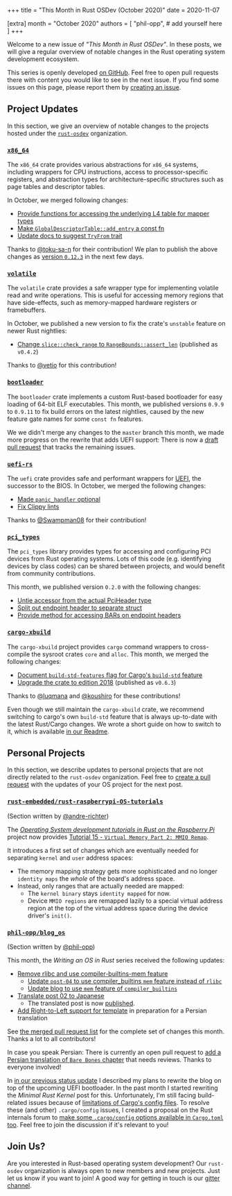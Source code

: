 +++
title = "This Month in Rust OSDev (October 2020)"
date = 2020-11-07

[extra]
month = "October 2020"
authors = [
    "phil-opp",
    # add yourself here
]
+++

Welcome to a new issue of _"This Month in Rust OSDev"_. In these posts, we will give a regular overview of notable changes in the Rust operating system development ecosystem.

<!-- more -->

This series is openly developed [on GitHub](https://github.com/rust-osdev/homepage/). Feel free to open pull requests there with content you would like to see in the next issue. If you find some issues on this page, please report them by [creating an issue](https://github.com/rust-osdev/homepage/issues/new).

<!--
    This is a draft for the upcoming "This Month in Rust OSDev (October 2020)" post.
    Feel free to create pull requests against the `next` branch to add your
    content here.
    Please take a look at the past posts on https://rust-osdev.com/ to see the
    general structure of these posts.
-->

## Project Updates

In this section, we give an overview of notable changes to the projects hosted under the [`rust-osdev`] organization.

[`rust-osdev`]: https://github.com/rust-osdev/about

### [`x86_64`](https://github.com/rust-osdev/x86_64)

The `x86_64` crate provides various abstractions for `x86_64` systems, including wrappers for CPU instructions, access to processor-specific registers, and abstraction types for architecture-specific structures such as page tables and descriptor tables.

In October, we merged following changes:

- [Provide functions for accessing the underlying L4 table for mapper types](https://github.com/rust-osdev/x86_64/pull/184)
- [Make `GlobalDescriptorTable::add_entry` a const fn](https://github.com/rust-osdev/x86_64/pull/191)
- [Update docs to suggest `TryFrom` trait](https://github.com/rust-osdev/x86_64/pull/198)

Thanks to [@toku-sa-n](https://github.com/toku-sa-n) for their contribution! We plan to publish the above changes as [version `0.12.3`](https://github.com/rust-osdev/x86_64/pull/200) in the next few days.

### [`volatile`](https://github.com/rust-osdev/volatile)

The `volatile` crate provides a safe wrapper type for implementing volatile read and write operations. This is useful for accessing memory regions that have side-effects, such as memory-mapped hardware registers or framebuffers.

In October, we published a new version to fix the crate's `unstable` feature on newer Rust nightlies:

- [Change `slice::check_range` to `RangeBounds::assert_len`](https://github.com/rust-osdev/volatile/pull/16) <span class="gray">(published as `v0.4.2`)</span>

Thanks to [@vetio](https://github.com/vetio) for this contribution!


### [`bootloader`](https://github.com/rust-osdev/bootloader)

The `bootloader` crate implements a custom Rust-based bootloader for easy loading of 64-bit ELF executables. This month, we published versions `0.9.9` to `0.9.11` to fix build errors on the latest nightlies, caused by the new feature gate names for some `const fn` features.

We we didn't merge any changes to the `master` branch this month, we made more progress on the rewrite that adds UEFI support: There is now a [draft pull request](https://github.com/rust-osdev/bootloader/pull/130) that tracks the remaining issues.

### [`uefi-rs`](https://github.com/rust-osdev/uefi-rs)

The `uefi` crate provides safe and performant wrappers for [UEFI](https://en.wikipedia.org/wiki/Unified_Extensible_Firmware_Interface), the successor to the BIOS. In October, we merged the following changes:

- [Made `panic_handler` optional](https://github.com/rust-osdev/uefi-rs/pull/179)
- [Fix Clippy lints](https://github.com/rust-osdev/uefi-rs/pull/180)

Thanks to [@Swampman08](https://github.com/Swampman08) for their contribution!


### [`pci_types`](https://github.com/rust-osdev/pci_types)

The `pci_types` library provides types for accessing and configuring PCI devices from Rust operating systems. Lots of this code (e.g. identifying devices by class codes) can be shared
between projects, and would benefit from community contributions.

This month, we published version `0.2.0` with the following changes:

- [Untie accessor from the actual PciHeader type](https://github.com/rust-osdev/pci_types/commit/e1201d7d8986ff1133e2880b0ba62a3b2d7d891b)
- [Split out endpoint header to separate struct](https://github.com/rust-osdev/pci_types/commit/d9cd5809148084d31fe5cc6ddbb5c8129bf23dae)
- [Provide method for accessing BARs on endpoint headers](https://github.com/rust-osdev/pci_types/commit/aeb1b249cf6e4563b815011f7ed759198b283405)


### [`cargo-xbuild`](https://github.com/rust-osdev/cargo-xbuild)

The `cargo-xbuild` project provides `cargo` command wrappers to cross-compile the sysroot crates `core` and `alloc`. This month, we merged the following changes:

- [Document `build-std-features` flag for Cargo's `build-std` feature](https://github.com/rust-osdev/cargo-xbuild/pull/95)
- [Upgrade the crate to edition 2018](https://github.com/rust-osdev/cargo-xbuild/pull/97)  <span class="gray">(published as `v0.6.3`)</span>

Thanks to [@luqmana](https://github.com/luqmana) and [@koushiro](https://github.com/koushiro) for these contributions!

Even though we still maintain the `cargo-xbuild` crate, we recommend switching to cargo's own `build-std` feature that is always up-to-date with the latest Rust/Cargo changes. We wrote a short guide on how to switch to it, which is available [in our Readme](https://github.com/rust-osdev/cargo-xbuild#alternative-the-build-std-feature-of-cargo).

## Personal Projects

In this section, we describe updates to personal projects that are not directly related to the `rust-osdev` organization. Feel free to [create a pull request](https://github.com/rust-osdev/homepage/pulls) with the updates of your OS project for the next post.

### [`rust-embedded/rust-raspberrypi-OS-tutorials`](https://github.com/rust-embedded/rust-raspberrypi-OS-tutorials)

<span class="gray">(Section written by [@andre-richter](https://github.com/andre-richter))</span>

The [_Operating System development tutorials in Rust on the Raspberry Pi_](https://github.com/rust-embedded/rust-raspberrypi-OS-tutorials) project now provides [Tutorial 15 - `Virtual Memory Part 2: MMIO Remap`](https://github.com/rust-embedded/rust-raspberrypi-OS-tutorials/tree/master/15_virtual_mem_part2_mmio_remap).

It introduces a first set of changes which are eventually needed for separating `kernel` and `user` address spaces:
- The memory mapping strategy gets more sophisticated and no longer `identity maps` the _whole_ of the board's address space.
- Instead, only ranges that are actually needed are mapped:
    - The `kernel binary` stays `identity mapped` for now.
    - Device `MMIO regions` are remapped lazily to a special virtual address region at the top of the virtual address space during the device driver's `init()`.

### [`phil-opp/blog_os`](https://github.com/phil-opp/blog_os)

<span class="gray">(Section written by [@phil-opp](https://github.com/phil-opp))</span>

This month, the _Writing an OS in Rust_ series received the following updates:

- [Remove rlibc and use compiler-builtins-mem feature](https://github.com/phil-opp/blog_os/pull/865)
  - [Update `post-04` to use compiler_builtins `mem` feature instead of `rlibc`](https://github.com/phil-opp/blog_os/pull/868)
  - [Update blog to use `mem` feature of `compiler_builtins`](https://github.com/phil-opp/blog_os/pull/866)
- [Translate post 02 to Japanese](https://github.com/phil-opp/blog_os/pull/871)
  - The translated post is now [published](https://os.phil-opp.com/ja/minimal-rust-kernel/).
- [Add Right-to-Left support for template](https://github.com/phil-opp/blog_os/pull/875) in preparation for a Persian translation

See [the merged pull request list](https://github.com/phil-opp/blog_os/pulls?q=is%3Apr+is%3Aclosed+merged%3A2020-10-01..2020-11-01) for the complete set of changes this month. Thanks a lot to all contributors!

In case you speak Persian: There is currently an open pull request to [add a Persian translation of `Bare Bones` chapter](https://github.com/phil-opp/blog_os/pull/878) that needs reviews. Thanks to everyone involved!

In [in our previous status update](@/this-month/2020-09/index.md#phil-opp-blog-os) I described my plans to rewrite the blog on top of the upcoming UEFI bootloader. In the past month I started rewriting the _Minimal Rust Kernel_ post for this. Unfortunately, I'm still facing build-related issues because of [limitations of Cargo's config files](https://github.com/rust-lang/cargo/pull/8757#issuecomment-713897532). To resolve these (and other) `.cargo/config` issues, I created a proposal on the Rust internals forum to [make some `.cargo/config` options available in `Cargo.toml` too](https://internals.rust-lang.org/t/proposal-move-some-cargo-config-settings-to-cargo-toml/13336). Feel free to join the discussion if it's relevant to you!

## Join Us?

Are you interested in Rust-based operating system development? Our `rust-osdev` organization is always open to new members and new projects. Just let us know if you want to join! A good way for getting in touch is our [gitter channel](https://gitter.im/rust-osdev/Lobby).
